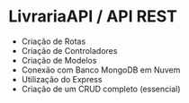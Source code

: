 # LivrariaAPI / API REST
- Criação de Rotas
- Criação de Controladores
- Criação de Modelos
- Conexão com Banco MongoDB em Nuvem
- Utilização do Express
- Criação de um CRUD completo (essencial)